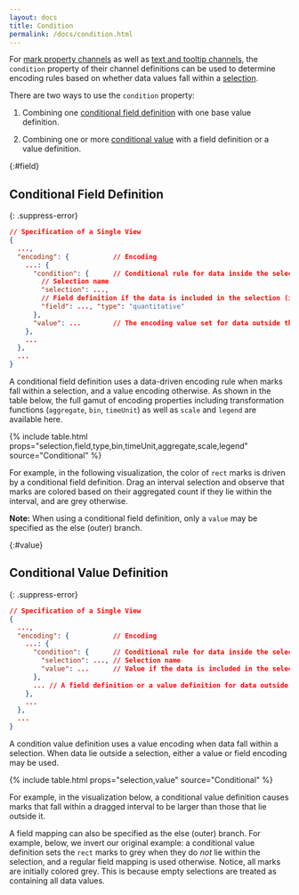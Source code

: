 ```yaml
---
layout: docs
title: Condition
permalink: /docs/condition.html
---
```


For [mark property channels](encoding.html#mark-prop) as well as [text and tooltip channels](encoding.html#text), the `condition` property of their channel definitions can be used to determine encoding rules based on whether data values fall within a [selection](selection.html).

There are two ways to use the `condition` property:

1) Combining one [conditional field definition](#field) with one base value definition.

2) Combining one or more [conditional value](#value) with a field definition or a value definition.


{:#field}
## Conditional Field Definition

{: .suppress-error}
```json
// Specification of a Single View
{
  ...,
  "encoding": {           // Encoding
    ...: {
      "condition": {      // Conditional rule for data inside the selection
        // Selection name
        "selection": ...,
        // Field definition if the data is included in the selection (if)
        "field": ..., "type": "quantitative"
      },
      "value": ...        // The encoding value set for data outside the selection (else)
    },
    ...
  },
  ...
}
```

A conditional field definition uses a data-driven encoding rule when marks fall within a selection, and a value encoding otherwise. As shown in the table below, the full gamut of encoding properties including transformation functions (`aggregate`, `bin`, `timeUnit`) as well as `scale` and `legend` are available here.

{% include table.html props="selection,field,type,bin,timeUnit,aggregate,scale,legend" source="Conditional<MarkPropFieldDef>" %}

For example, in the following visualization, the color of `rect` marks is driven by a conditional field definition. Drag an interval selection and observe that marks are colored based on their aggregated count if they lie within the interval, and are grey otherwise.

<div class="vl-example" data-name="selection_type_interval"></div>

__Note:__ When using a conditional field definition, only a `value` may be specified as the else (outer) branch.

{:#value}
## Conditional Value Definition

{: .suppress-error}
```json
// Specification of a Single View
{
  ...,
  "encoding": {           // Encoding
    ...: {
      "condition": {      // Conditional rule for data inside the selection
        "selection": ..., // Selection name
        "value": ...      // Value if the data is included in the selection (if)
      },
      ... // A field definition or a value definition for data outside the selection (else)
    },
    ...
  },
  ...
}
```

A condition value definition uses a value encoding when data fall within a selection. When data lie outside a selection, either a value or field encoding may be used.

{% include table.html props="selection,value" source="Conditional<ValueDef>" %}

For example, in the visualization below, a conditional value definition causes marks that fall within a dragged interval to be larger than those that lie outside it.

<div class="vl-example" data-name="interactive_paintbrush_interval"></div>

A field mapping can also be specified as the else (outer) branch. For example, below, we invert our original example: a conditional value definition sets the `rect` marks to grey when they do _not_ lie within the selection, and a regular field mapping is used otherwise. Notice, all marks are initially colored grey. This is because empty selections are treated as containing all data values.

<div class="vl-example" data-name="selection_type_interval_invert"></div>
